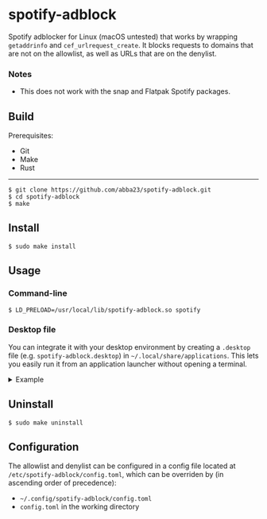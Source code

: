 # spotify-adblock
Spotify adblocker for Linux (macOS untested) that works by wrapping `getaddrinfo` and `cef_urlrequest_create`. It blocks requests to domains that are not on the allowlist, as well as URLs that are on the denylist.

### Notes
* This does not work with the snap and Flatpak Spotify packages.

## Build
Prerequisites:
* Git
* Make
* Rust


---

    $ git clone https://github.com/abba23/spotify-adblock.git
    $ cd spotify-adblock
    $ make

## Install
    $ sudo make install

## Usage

### Command-line
    $ LD_PRELOAD=/usr/local/lib/spotify-adblock.so spotify

### Desktop file
You can integrate it with your desktop environment by creating a `.desktop` file (e.g. `spotify-adblock.desktop`) in `~/.local/share/applications`. This lets you easily run it from an application launcher without opening a terminal.

<details> 
  <summary>Example</summary>
  <p>

```
[Desktop Entry]
Type=Application
Name=Spotify (adblock)
GenericName=Music Player
Icon=spotify-client
TryExec=spotify
Exec=env LD_PRELOAD=/usr/local/lib/spotify-adblock.so spotify %U
Terminal=false
MimeType=x-scheme-handler/spotify;
Categories=Audio;Music;Player;AudioVideo;
StartupWMClass=spotify
```
  </p>
</details>

## Uninstall
    $ sudo make uninstall


## Configuration
The allowlist and denylist can be configured in a config file located at `/etc/spotify-adblock/config.toml`, which can be overriden by (in ascending order of precedence):
* `~/.config/spotify-adblock/config.toml`
* `config.toml` in the working directory
